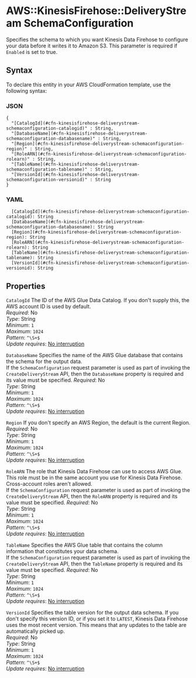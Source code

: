 # AWS::KinesisFirehose::DeliveryStream SchemaConfiguration<a name="aws-properties-kinesisfirehose-deliverystream-schemaconfiguration"></a>

Specifies the schema to which you want Kinesis Data Firehose to configure your data before it writes it to Amazon S3\. This parameter is required if `Enabled` is set to true\.

## Syntax<a name="aws-properties-kinesisfirehose-deliverystream-schemaconfiguration-syntax"></a>

To declare this entity in your AWS CloudFormation template, use the following syntax:

### JSON<a name="aws-properties-kinesisfirehose-deliverystream-schemaconfiguration-syntax.json"></a>

```
{
  "[CatalogId](#cfn-kinesisfirehose-deliverystream-schemaconfiguration-catalogid)" : String,
  "[DatabaseName](#cfn-kinesisfirehose-deliverystream-schemaconfiguration-databasename)" : String,
  "[Region](#cfn-kinesisfirehose-deliverystream-schemaconfiguration-region)" : String,
  "[RoleARN](#cfn-kinesisfirehose-deliverystream-schemaconfiguration-rolearn)" : String,
  "[TableName](#cfn-kinesisfirehose-deliverystream-schemaconfiguration-tablename)" : String,
  "[VersionId](#cfn-kinesisfirehose-deliverystream-schemaconfiguration-versionid)" : String
}
```

### YAML<a name="aws-properties-kinesisfirehose-deliverystream-schemaconfiguration-syntax.yaml"></a>

```
  [CatalogId](#cfn-kinesisfirehose-deliverystream-schemaconfiguration-catalogid): String
  [DatabaseName](#cfn-kinesisfirehose-deliverystream-schemaconfiguration-databasename): String
  [Region](#cfn-kinesisfirehose-deliverystream-schemaconfiguration-region): String
  [RoleARN](#cfn-kinesisfirehose-deliverystream-schemaconfiguration-rolearn): String
  [TableName](#cfn-kinesisfirehose-deliverystream-schemaconfiguration-tablename): String
  [VersionId](#cfn-kinesisfirehose-deliverystream-schemaconfiguration-versionid): String
```

## Properties<a name="aws-properties-kinesisfirehose-deliverystream-schemaconfiguration-properties"></a>

`CatalogId` <a name="cfn-kinesisfirehose-deliverystream-schemaconfiguration-catalogid"></a>
The ID of the AWS Glue Data Catalog\. If you don't supply this, the AWS account ID is used by default\.  
_Required_: No  
_Type_: String  
_Minimum_: `1`  
_Maximum_: `1024`  
_Pattern_: `^\S+$`  
_Update requires_: [No interruption](https://docs.aws.amazon.com/AWSCloudFormation/latest/UserGuide/using-cfn-updating-stacks-update-behaviors.html#update-no-interrupt)

`DatabaseName` <a name="cfn-kinesisfirehose-deliverystream-schemaconfiguration-databasename"></a>
Specifies the name of the AWS Glue database that contains the schema for the output data\.  
If the `SchemaConfiguration` request parameter is used as part of invoking the `CreateDeliveryStream` API, then the `DatabaseName` property is required and its value must be specified\.
_Required_: No  
_Type_: String  
_Minimum_: `1`  
_Maximum_: `1024`  
_Pattern_: `^\S+$`  
_Update requires_: [No interruption](https://docs.aws.amazon.com/AWSCloudFormation/latest/UserGuide/using-cfn-updating-stacks-update-behaviors.html#update-no-interrupt)

`Region` <a name="cfn-kinesisfirehose-deliverystream-schemaconfiguration-region"></a>
If you don't specify an AWS Region, the default is the current Region\.  
_Required_: No  
_Type_: String  
_Minimum_: `1`  
_Maximum_: `1024`  
_Pattern_: `^\S+$`  
_Update requires_: [No interruption](https://docs.aws.amazon.com/AWSCloudFormation/latest/UserGuide/using-cfn-updating-stacks-update-behaviors.html#update-no-interrupt)

`RoleARN` <a name="cfn-kinesisfirehose-deliverystream-schemaconfiguration-rolearn"></a>
The role that Kinesis Data Firehose can use to access AWS Glue\. This role must be in the same account you use for Kinesis Data Firehose\. Cross\-account roles aren't allowed\.  
If the `SchemaConfiguration` request parameter is used as part of invoking the `CreateDeliveryStream` API, then the `RoleARN` property is required and its value must be specified\.
_Required_: No  
_Type_: String  
_Minimum_: `1`  
_Maximum_: `1024`  
_Pattern_: `^\S+$`  
_Update requires_: [No interruption](https://docs.aws.amazon.com/AWSCloudFormation/latest/UserGuide/using-cfn-updating-stacks-update-behaviors.html#update-no-interrupt)

`TableName` <a name="cfn-kinesisfirehose-deliverystream-schemaconfiguration-tablename"></a>
Specifies the AWS Glue table that contains the column information that constitutes your data schema\.  
If the `SchemaConfiguration` request parameter is used as part of invoking the `CreateDeliveryStream` API, then the `TableName` property is required and its value must be specified\.
_Required_: No  
_Type_: String  
_Minimum_: `1`  
_Maximum_: `1024`  
_Pattern_: `^\S+$`  
_Update requires_: [No interruption](https://docs.aws.amazon.com/AWSCloudFormation/latest/UserGuide/using-cfn-updating-stacks-update-behaviors.html#update-no-interrupt)

`VersionId` <a name="cfn-kinesisfirehose-deliverystream-schemaconfiguration-versionid"></a>
Specifies the table version for the output data schema\. If you don't specify this version ID, or if you set it to `LATEST`, Kinesis Data Firehose uses the most recent version\. This means that any updates to the table are automatically picked up\.  
_Required_: No  
_Type_: String  
_Minimum_: `1`  
_Maximum_: `1024`  
_Pattern_: `^\S+$`  
_Update requires_: [No interruption](https://docs.aws.amazon.com/AWSCloudFormation/latest/UserGuide/using-cfn-updating-stacks-update-behaviors.html#update-no-interrupt)
